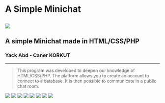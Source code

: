 # A Simple Minichat
 
![](https://pandao.github.io/editor.md/images/logos/editormd-logo-180x180.png)
--------------------------------------------------------------
## A simple Minichat made in HTML/CSS/PHP
### Yack Abd - Caner KORKUT
--------------------------------------------------------------
> This program was developed to deepen our knowledge of HTML/CSS/PHP. The platform allows you to create an account to connect to a database. It is then possible to communicate in a public chat room.

![](http://minichat.ddns.net/img_md/Minichat_screen/desktop_connection.JPG)
![](http://minichat.ddns.net/img_md/Minichat_screen/desktop_register.JPG)
![](http://minichat.ddns.net/img_md/Minichat_screen/desktop_chat_room.JPG)
![](http://minichat.ddns.net/img_md/Minichat_screen/mobile_connection.jpg)
![](http://minichat.ddns.net/img_md/Minichat_screen/mobile_register.jpg)
![](http://minichat.ddns.net/img_md/Minichat_screen/mobile_no_responsive_chat_room.jpg)
![](http://minichat.ddns.net/img_md/Minichat_screen/mobile_nav_bar.jpg)
![](http://minichat.ddns.net/img_md/Minichat_screen/Incomming_chat_room.JPG)             
